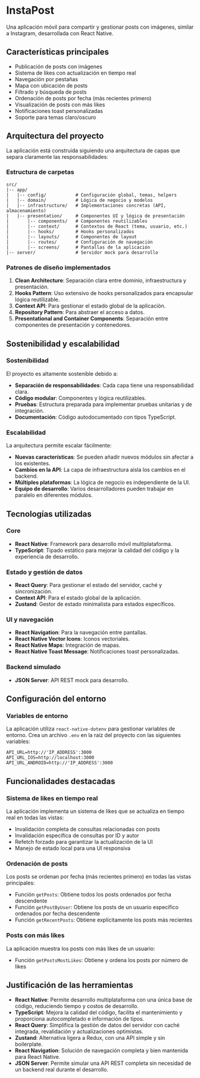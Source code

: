# InstaPost

Una aplicación móvil para compartir y gestionar posts con imágenes, similar a Instagram, desarrollada con React Native.

## Características principales

- Publicación de posts con imágenes
- Sistema de likes con actualización en tiempo real
- Navegación por pestañas
- Mapa con ubicación de posts
- Filtrado y búsqueda de posts
- Ordenación de posts por fecha (más recientes primero)
- Visualización de posts con más likes
- Notificaciones toast personalizadas
- Soporte para temas claro/oscuro

## Arquitectura del proyecto

La aplicación está construida siguiendo una arquitectura de capas que separa claramente las responsabilidades:

### Estructura de carpetas

```
src/
|-- app/
|   |-- config/           # Configuración global, temas, helpers
|   |-- domain/           # Lógica de negocio y modelos
|   |-- infrastructure/   # Implementaciones concretas (API, almacenamiento)
|   |-- presentation/     # Componentes UI y lógica de presentación
|       |-- components/   # Componentes reutilizables
|       |-- context/      # Contextos de React (tema, usuario, etc.)
|       |-- hooks/        # Hooks personalizados
|       |-- layouts/      # Componentes de layout
|       |-- routes/       # Configuración de navegación
|       |-- screens/      # Pantallas de la aplicación
|-- server/               # Servidor mock para desarrollo
```

### Patrones de diseño implementados

1. **Clean Architecture**: Separación clara entre dominio, infraestructura y presentación.
2. **Hooks Pattern**: Uso extensivo de hooks personalizados para encapsular lógica reutilizable.
3. **Context API**: Para gestionar el estado global de la aplicación.
4. **Repository Pattern**: Para abstraer el acceso a datos.
5. **Presentational and Container Components**: Separación entre componentes de presentación y contenedores.

## Sostenibilidad y escalabilidad

### Sostenibilidad

El proyecto es altamente sostenible debido a:

- **Separación de responsabilidades**: Cada capa tiene una responsabilidad clara.
- **Código modular**: Componentes y lógica reutilizables.
- **Pruebas**: Estructura preparada para implementar pruebas unitarias y de integración.
- **Documentación**: Código autodocumentado con tipos TypeScript.

### Escalabilidad

La arquitectura permite escalar fácilmente:

- **Nuevas características**: Se pueden añadir nuevos módulos sin afectar a los existentes.
- **Cambios en la API**: La capa de infraestructura aísla los cambios en el backend.
- **Múltiples plataformas**: La lógica de negocio es independiente de la UI.
- **Equipo de desarrollo**: Varios desarrolladores pueden trabajar en paralelo en diferentes módulos.

## Tecnologías utilizadas

### Core

- **React Native**: Framework para desarrollo móvil multiplataforma.
- **TypeScript**: Tipado estático para mejorar la calidad del código y la experiencia de desarrollo.

### Estado y gestión de datos

- **React Query**: Para gestionar el estado del servidor, caché y sincronización.
- **Context API**: Para el estado global de la aplicación.
- **Zustand**: Gestor de estado minimalista para estados específicos.

### UI y navegación

- **React Navigation**: Para la navegación entre pantallas.
- **React Native Vector Icons**: Iconos vectoriales.
- **React Native Maps**: Integración de mapas.
- **React Native Toast Message**: Notificaciones toast personalizadas.

### Backend simulado

- **JSON Server**: API REST mock para desarrollo.

## Configuración del entorno

### Variables de entorno

La aplicación utiliza `react-native-dotenv` para gestionar variables de entorno. Crea un archivo `.env` en la raíz del proyecto con las siguientes variables:

```
API_URL=http://'IP_ADDRESS':3000
API_URL_IOS=http://localhost:3000
API_URL_ANDROID=http://'IP_ADDRESS':3000
```

## Funcionalidades destacadas

### Sistema de likes en tiempo real

La aplicación implementa un sistema de likes que se actualiza en tiempo real en todas las vistas:

- Invalidación completa de consultas relacionadas con posts
- Invalidación específica de consultas por ID y autor
- Refetch forzado para garantizar la actualización de la UI
- Manejo de estado local para una UI responsiva

### Ordenación de posts

Los posts se ordenan por fecha (más recientes primero) en todas las vistas principales:

- Función `getPosts`: Obtiene todos los posts ordenados por fecha descendente
- Función `getPostByUser`: Obtiene los posts de un usuario específico ordenados por fecha descendente
- Función `getRecentPosts`: Obtiene explícitamente los posts más recientes

### Posts con más likes

La aplicación muestra los posts con más likes de un usuario:

- Función `getPostsMostLikes`: Obtiene y ordena los posts por número de likes

## Justificación de las herramientas

- **React Native**: Permite desarrollo multiplataforma con una única base de código, reduciendo tiempo y costos de desarrollo.
- **TypeScript**: Mejora la calidad del código, facilita el mantenimiento y proporciona autocompletado e información de tipos.
- **React Query**: Simplifica la gestión de datos del servidor con caché integrada, revalidación y actualizaciones optimistas.
- **Zustand**: Alternativa ligera a Redux, con una API simple y sin boilerplate.
- **React Navigation**: Solución de navegación completa y bien mantenida para React Native.
- **JSON Server**: Permite simular una API REST completa sin necesidad de un backend real durante el desarrollo.
